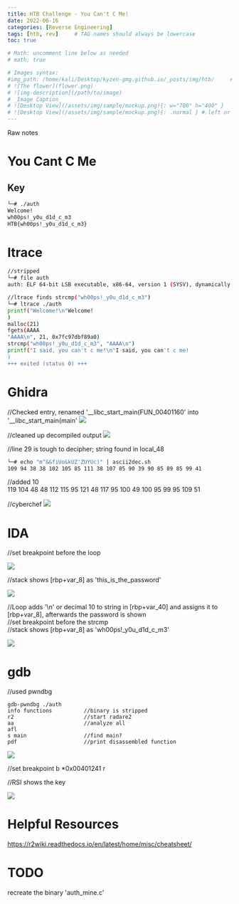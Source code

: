 ```yaml
---
title: HTB Challenge - You Can't C Me!
date: 2022-06-16
categories: [Reverse Engineering]
tags: [htb, rev]     # TAG names should always be lowercase
toc: true

# Math: uncomment line below as needed
# math: true       

# Images syntax:
#img_path: /home/kali/Desktop/kyzen-gmg.github.io/_posts/img/htb/     #set this so no need to use absolute paths for images
# ![The flower](flower.png)
# ![img-description](/path/to/image)
# _Image Caption_
# ![Desktop View](/assets/img/sample/mockup.png){: w="700" h="400" }    #size
# ![Desktop View](/assets/img/sample/mockup.png){: .normal } #.left or .right
---
```

Raw notes

# You Cant C Me

## Key
```bash
└─# ./auth
Welcome!
wh00ps!_y0u_d1d_c_m3     
HTB{wh00ps!_y0u_d1d_c_m3}
```

# ltrace
```bash
//stripped
└─# file auth               
auth: ELF 64-bit LSB executable, x86-64, version 1 (SYSV), dynamically linked, interpreter /lib64/ld-linux-x86-64.so.2, for GNU/Linux 3.2.0, stripped

//ltrace finds strcmp("wh00ps!_y0u_d1d_c_m3")
└─# ltrace ./auth
printf("Welcome!\n"Welcome!
)                                                                                                                                                 = 9
malloc(21)                                                                                                                                                           = 0x15ca6b0
fgets(AAAA
"AAAA\n", 21, 0x7fc97dbf89a0)                                                                                                                                  = 0x15ca6b0
strcmp("wh00ps!_y0u_d1d_c_m3", "AAAA\n")                                                                                                                             = 54
printf("I said, you can't c me!\n"I said, you can't c me!
)                                                                                                                                  = 24
+++ exited (status 0) +++
```

# Ghidra
//Checked entry, renamed '__libc_start_main(FUN_00401160' into '__libc_start_main(main'
![](img/htb/ghidra01.png)

//cleaned up decompiled output
![](img/htb/ghidra02.png)

//line 29 is tough to decipher; string found in local_48
```bash
└─# echo "m^&&fiUo&kUZ'ZUYUc)" | ascii2dec.sh 
109 94 38 38 102 105 85 111 38 107 85 90 39 90 85 89 85 99 41  
```
//added 10  
119 104 48 48 112 115 95 121 48 117 95 100 49 100 95 99 95 109 51  

//cyberchef
![](img/htb/chef01.png)

# IDA
//set breakpoint before the loop

![](img/htb/ida01.png)

//stack shows [rbp+var_8] as 'this_is_the_password'

![](img/htb/ida02.png)

//Loop adds '\n' or decimal 10 to string in [rbp+var_40] and assigns it to [rbp+var_8], afterwards the password is shown  
//set breakpoint before the strcmp  
//stack shows [rbp+var_8] as 'wh00ps!_y0u_d1d_c_m3'  

![](img/htb/ida03.png)

# gdb
//used pwndbg
```
gdb-pwndbg ./auth
info functions          //binary is stripped
r2                      //start radare2
aa                      //analyze all
afl
s main                  //find main?
pdf                     //print disassembled function
```
![](img/htb/gdb01.png)

//set breakpoint
b *0x00401241
r

//RSI shows the key

![](img/htb/gdb02.png)

# Helpful Resources
https://r2wiki.readthedocs.io/en/latest/home/misc/cheatsheet/

# TODO
recreate the binary 'auth_mine.c'